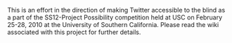 This is an effort in the direction of making Twitter accessible to the blind as a part of the SS12-Project Possibility competition held at USC on February 25-28, 2010 at the University of Southern California. Please read the wiki associated with this project for further details.